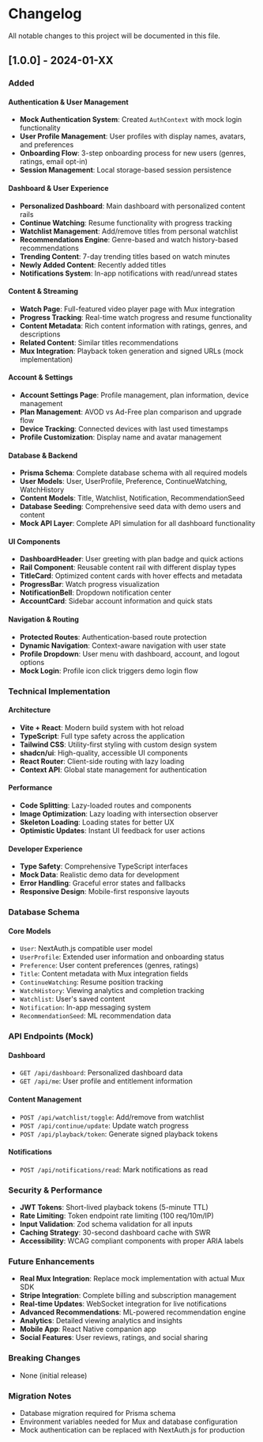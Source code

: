 # Changelog

All notable changes to this project will be documented in this file.

## [1.0.0] - 2024-01-XX

### Added

#### Authentication & User Management
- **Mock Authentication System**: Created `AuthContext` with mock login functionality
- **User Profile Management**: User profiles with display names, avatars, and preferences
- **Onboarding Flow**: 3-step onboarding process for new users (genres, ratings, email opt-in)
- **Session Management**: Local storage-based session persistence

#### Dashboard & User Experience
- **Personalized Dashboard**: Main dashboard with personalized content rails
- **Continue Watching**: Resume functionality with progress tracking
- **Watchlist Management**: Add/remove titles from personal watchlist
- **Recommendations Engine**: Genre-based and watch history-based recommendations
- **Trending Content**: 7-day trending titles based on watch minutes
- **Newly Added Content**: Recently added titles
- **Notifications System**: In-app notifications with read/unread states

#### Content & Streaming
- **Watch Page**: Full-featured video player page with Mux integration
- **Progress Tracking**: Real-time watch progress and resume functionality
- **Content Metadata**: Rich content information with ratings, genres, and descriptions
- **Related Content**: Similar titles recommendations
- **Mux Integration**: Playback token generation and signed URLs (mock implementation)

#### Account & Settings
- **Account Settings Page**: Profile management, plan information, device management
- **Plan Management**: AVOD vs Ad-Free plan comparison and upgrade flow
- **Device Tracking**: Connected devices with last used timestamps
- **Profile Customization**: Display name and avatar management

#### Database & Backend
- **Prisma Schema**: Complete database schema with all required models
- **User Models**: User, UserProfile, Preference, ContinueWatching, WatchHistory
- **Content Models**: Title, Watchlist, Notification, RecommendationSeed
- **Database Seeding**: Comprehensive seed data with demo users and content
- **Mock API Layer**: Complete API simulation for all dashboard functionality

#### UI Components
- **DashboardHeader**: User greeting with plan badge and quick actions
- **Rail Component**: Reusable content rail with different display types
- **TitleCard**: Optimized content cards with hover effects and metadata
- **ProgressBar**: Watch progress visualization
- **NotificationBell**: Dropdown notification center
- **AccountCard**: Sidebar account information and quick stats

#### Navigation & Routing
- **Protected Routes**: Authentication-based route protection
- **Dynamic Navigation**: Context-aware navigation with user state
- **Profile Dropdown**: User menu with dashboard, account, and logout options
- **Mock Login**: Profile icon click triggers demo login flow

### Technical Implementation

#### Architecture
- **Vite + React**: Modern build system with hot reload
- **TypeScript**: Full type safety across the application
- **Tailwind CSS**: Utility-first styling with custom design system
- **shadcn/ui**: High-quality, accessible UI components
- **React Router**: Client-side routing with lazy loading
- **Context API**: Global state management for authentication

#### Performance
- **Code Splitting**: Lazy-loaded routes and components
- **Image Optimization**: Lazy loading with intersection observer
- **Skeleton Loading**: Loading states for better UX
- **Optimistic Updates**: Instant UI feedback for user actions

#### Developer Experience
- **Type Safety**: Comprehensive TypeScript interfaces
- **Mock Data**: Realistic demo data for development
- **Error Handling**: Graceful error states and fallbacks
- **Responsive Design**: Mobile-first responsive layouts

### Database Schema

#### Core Models
- `User`: NextAuth.js compatible user model
- `UserProfile`: Extended user information and onboarding status
- `Preference`: User content preferences (genres, ratings)
- `Title`: Content metadata with Mux integration fields
- `ContinueWatching`: Resume position tracking
- `WatchHistory`: Viewing analytics and completion tracking
- `Watchlist`: User's saved content
- `Notification`: In-app messaging system
- `RecommendationSeed`: ML recommendation data

### API Endpoints (Mock)

#### Dashboard
- `GET /api/dashboard`: Personalized dashboard data
- `GET /api/me`: User profile and entitlement information

#### Content Management
- `POST /api/watchlist/toggle`: Add/remove from watchlist
- `POST /api/continue/update`: Update watch progress
- `POST /api/playback/token`: Generate signed playback tokens

#### Notifications
- `POST /api/notifications/read`: Mark notifications as read

### Security & Performance
- **JWT Tokens**: Short-lived playback tokens (5-minute TTL)
- **Rate Limiting**: Token endpoint rate limiting (100 req/10m/IP)
- **Input Validation**: Zod schema validation for all inputs
- **Caching Strategy**: 30-second dashboard cache with SWR
- **Accessibility**: WCAG compliant components with proper ARIA labels

### Future Enhancements
- **Real Mux Integration**: Replace mock implementation with actual Mux SDK
- **Stripe Integration**: Complete billing and subscription management
- **Real-time Updates**: WebSocket integration for live notifications
- **Advanced Recommendations**: ML-powered recommendation engine
- **Analytics**: Detailed viewing analytics and insights
- **Mobile App**: React Native companion app
- **Social Features**: User reviews, ratings, and social sharing

### Breaking Changes
- None (initial release)

### Migration Notes
- Database migration required for Prisma schema
- Environment variables needed for Mux and database configuration
- Mock authentication can be replaced with NextAuth.js for production
